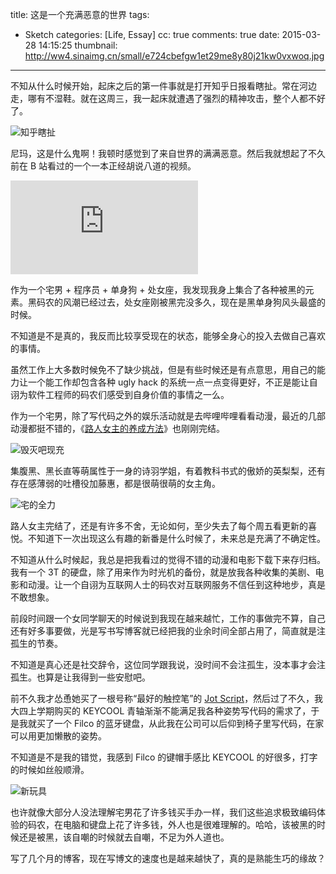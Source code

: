 title: 这是一个充满恶意的世界
tags:
  - Sketch
categories: [Life, Essay]
cc: true
comments: true
date: 2015-03-28 14:15:25
thumbnail: http://ww4.sinaimg.cn/small/e724cbefgw1et29me8y80j21kw0vxwoq.jpg
---

不知从什么时候开始，起床之后的第一件事就是打开知乎日报看瞎扯。常在河边走，哪有不湿鞋。就在这周三，我一起床就遭遇了强烈的精神攻击，整个人都不好了。


![知乎瞎扯](http://ww1.sinaimg.cn/large/e724cbefgw1et29lq1ighj20hs0eqgn0.jpg)

<!-- more --><!-- indicate-the-source -->

尼玛，这是什么鬼啊！我顿时感觉到了来自世界的满满恶意。然后我就想起了不久前在 B 站看过的一个一本正经胡说八道的视频。

<div class="video-container">
    <iframe class="player" src="https://secure.bilibili.com/secure,cid=3089960&amp;aid=1999408" scrolling="no" border="0" frameborder="no" framespacing="0" onload="window.securePlayerFrameLoaded=true"></iframe>
</div>

作为一个宅男 + 程序员 + 单身狗 + 处女座，我发现我身上集合了各种被黑的元素。黑码农的风潮已经过去，处女座刚被黑完没多久，现在是黑单身狗风头最盛的时候。

不知道是不是真的，我反而比较享受现在的状态，能够全身心的投入去做自己喜欢的事情。

虽然工作上大多数时候免不了缺少挑战，但是有些时候还是有点意思，用自己的能力让一个能工作却包含各种 ugly hack 的系统一点一点变得更好，不正是能让自诩为软件工程师的码农们感受到自身价值的事情之一么。

作为一个宅男，除了写代码之外的娱乐活动就是去哔哩哔哩看看动漫，最近的几部动漫都挺不错的，《[路人女主的养成方法][1]》也刚刚完结。

![毁灭吧现充](http://ww4.sinaimg.cn/large/e724cbefgw1et29me8y80j21kw0vxwoq.jpg)

集腹黑、黑长直等萌属性于一身的诗羽学姐，有着教科书式的傲娇的英梨梨，还有存在感薄弱的吐槽役加藤惠，都是很萌很萌的女主角。

![宅的全力](http://ww4.sinaimg.cn/large/e724cbefgw1et29muwurlj21kw0vu0yz.jpg)

路人女主完结了，还是有许多不舍，无论如何，至少失去了每个周五看更新的喜悦。不知道下一次出现这么有趣的新番是什么时候了，未来总是充满了不确定性。

不知道从什么时候起，我总是把我看过的觉得不错的动漫和电影下载下来存归档。我有一个 3T 的硬盘，除了用来作为时光机的备份，就是放我各种收集的美剧、电影和动漫。让一个自诩为互联网人士的码农对互联网服务不信任到这种地步，真是不敢想象。

前段时间跟一个女同学聊天的时候说到我现在越来越忙，工作的事做完不算，自己还有好多事要做，光是写书写博客就已经把我的业余时间全部占用了，简直就是注孤生的节奏。

不知道是真心还是社交辞令，这位同学跟我说，没时间不会注孤生，没本事才会注孤生。也算是让我得到一些安慰吧。

前不久我才怂恿她买了一根号称“最好的触控笔”的 [Jot Script][2]，然后过了不久，我大四上学期购买的 KEYCOOL 青轴渐渐不能满足我各种姿势写代码的需求了，于是我就买了一个 Filco 的蓝牙键盘，从此我在公司可以后仰到椅子里写代码，在家可以用更加懒散的姿势。

不知道是不是我的错觉，我感到 Filco 的键帽手感比 KEYCOOL 的好很多，打字的时候如丝般顺滑。

![新玩具](http://ww3.sinaimg.cn/large/e724cbefgw1et29nazl9nj20hs0no41u.jpg)

也许就像大部分人没法理解宅男花了许多钱买手办一样，我们这些追求极致编码体验的码农，在电脑和键盘上花了许多钱，外人也是很难理解的。哈哈，该被黑的时候还是被黑，该自嘲的时候就去自嘲，不足为外人道也。

写了几个月的博客，现在写博文的速度也是越来越快了，真的是熟能生巧的缘故？

[1]: http://www.bilibili.com/sp/路人女主的养成方法
[2]: http://www.adonit.net/jot/script/

